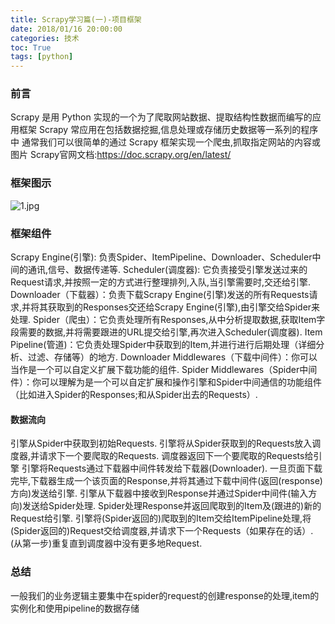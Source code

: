 ```yaml
---
title: Scrapy学习篇(一)-项目框架
date: 2018/01/16 20:00:00
categories: 技术
toc: True
tags: [python]
---
```



### 前言
Scrapy 是用 Python 实现的一个为了爬取网站数据、提取结构性数据而编写的应用框架
Scrapy 常应用在包括数据挖掘,信息处理或存储历史数据等一系列的程序中
通常我们可以很简单的通过 Scrapy 框架实现一个爬虫,抓取指定网站的内容或图片
Scrapy官网文档:https://doc.scrapy.org/en/latest/

### 框架图示
![1.jpg ](1.jpg)

### 框架组件
Scrapy Engine(引擎): 负责Spider、ItemPipeline、Downloader、Scheduler中间的通讯,信号、数据传递等.
Scheduler(调度器): 它负责接受引擎发送过来的Request请求,并按照一定的方式进行整理排列,入队,当引擎需要时,交还给引擎.
Downloader（下载器）：负责下载Scrapy Engine(引擎)发送的所有Requests请求,并将其获取到的Responses交还给Scrapy Engine(引擎),由引擎交给Spider来处理.
Spider（爬虫）：它负责处理所有Responses,从中分析提取数据,获取Item字段需要的数据,并将需要跟进的URL提交给引擎,再次进入Scheduler(调度器).
Item Pipeline(管道)：它负责处理Spider中获取到的Item,并进行进行后期处理（详细分析、过滤、存储等）的地方.
Downloader Middlewares（下载中间件）：你可以当作是一个可以自定义扩展下载功能的组件.
Spider Middlewares（Spider中间件）：你可以理解为是一个可以自定扩展和操作引擎和Spider中间通信的功能组件（比如进入Spider的Responses;和从Spider出去的Requests）.

#### 数据流向
引擎从Spider中获取到初始Requests.
引擎将从Spider获取到的Requests放入调度器,并请求下一个要爬取的Requests.
调度器返回下一个要爬取的Requests给引擎
引擎将Requests通过下载器中间件转发给下载器(Downloader).
一旦页面下载完毕,下载器生成一个该页面的Response,并将其通过下载中间件(返回(response)方向)发送给引擎.
引擎从下载器中接收到Response并通过Spider中间件(输入方向)发送给Spider处理.
Spider处理Response并返回爬取到的Item及(跟进的)新的Request给引擎.
引擎将(Spider返回的)爬取到的Item交给ItemPipeline处理,将(Spider返回的)Request交给调度器,并请求下一个Requests（如果存在的话）.
(从第一步)重复直到调度器中没有更多地Request.


### 总结
一般我们的业务逻辑主要集中在spider的request的创建response的处理,item的实例化和使用pipeline的数据存储
